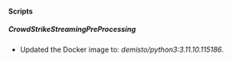 
#### Scripts

##### CrowdStrikeStreamingPreProcessing
- Updated the Docker image to: *demisto/python3:3.11.10.115186*.



